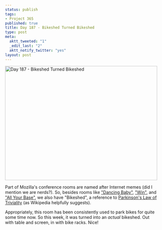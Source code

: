 ```yaml
--- 
status: publish
tags: 
- Project 365
published: true
title: Day 187 - Bikeshed Turned Bikeshed
type: post
meta: 
  aktt_tweeted: "1"
  _edit_last: "2"
  aktt_notify_twitter: "yes"
layout: post
---
```

<a href="http://www.flickr.com/photos/freeed/5910133609/" title="Day 187 - Bikeshed Turned Bikeshed by Fred​, on Flickr"><img src="http://farm7.static.flickr.com/6014/5910133609_ef4c3e5cd5.jpg" width="500" height="375" alt="Day 187 - Bikeshed Turned Bikeshed"/></a>

Part of Mozilla's conference rooms are named after Internet memes (did I mention we are nerds?). So, besides rooms like <a href="http://knowyourmeme.com/memes/dancing-baby">"Dancing Baby"</a>, <a href="http://knowyourmeme.com/memes/win">"Win"</a>, and <a href="http://knowyourmeme.com/memes/all-your-base-are-belong-to-us">"All Your Base"</a>, we also have "Bikeshed", a reference to <a href="http://en.wikipedia.org/wiki/Parkinson%27s_Law_of_Triviality">Parkinson's Law of Triviality</a> (as Wikipedia helpfully suggests).

Appropriately, this room has been consistently used to park bikes for quite some time now. So this week, it was turned into an <em>actual</em> bikeshed. Out with table and screen, in with bike racks. Nice!
